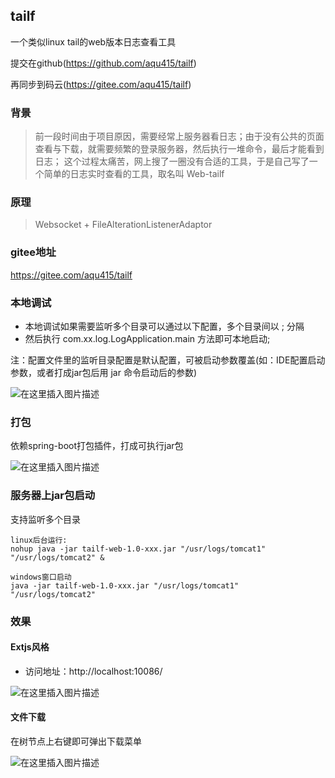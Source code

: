 ## tailf

一个类似linux tail的web版本日志查看工具

提交在github(https://github.com/aqu415/tailf)

再同步到码云(https://gitee.com/aqu415/tailf)

### 背景
> 前一段时间由于项目原因，需要经常上服务器看日志；由于没有公共的页面查看与下载，就需要频繁的登录服务器，然后执行一堆命令，最后才能看到日志；
> 这个过程太痛苦，网上搜了一圈没有合适的工具，于是自己写了一个简单的日志实时查看的工具，取名叫 Web-tailf

### 原理
> Websocket + FileAlterationListenerAdaptor

### gitee地址
https://gitee.com/aqu415/tailf

### 本地调试
+ 本地调试如果需要监听多个目录可以通过以下配置，多个目录间以 ; 分隔
+ 然后执行 com.xx.log.LogApplication.main 方法即可本地启动;

注：配置文件里的监听目录配置是默认配置，可被启动参数覆盖(如：IDE配置启动参数，或者打成jar包后用 jar 命令启动后的参数)

![在这里插入图片描述](https://img-blog.csdnimg.cn/20210320100926895.png?x-oss-process=image/watermark,type_ZmFuZ3poZW5naGVpdGk,shadow_10,text_aHR0cHM6Ly9ibG9nLmNzZG4ubmV0L0FxdTQxNQ==,size_16,color_FFFFFF,t_70)

### 打包
依赖spring-boot打包插件，打成可执行jar包

![在这里插入图片描述](https://img-blog.csdnimg.cn/20210312111021171.png?x-oss-process=image/watermark,type_ZmFuZ3poZW5naGVpdGk,shadow_10,text_aHR0cHM6Ly9ibG9nLmNzZG4ubmV0L0FxdTQxNQ==,size_16,color_FFFFFF,t_70)

### 服务器上jar包启动

支持监听多个目录
```
linux后台运行:
nohup java -jar tailf-web-1.0-xxx.jar "/usr/logs/tomcat1" "/usr/logs/tomcat2" &

windows窗口启动
java -jar tailf-web-1.0-xxx.jar "/usr/logs/tomcat1" "/usr/logs/tomcat2"
```

### 效果
#### Extjs风格
+  访问地址：http://localhost:10086/

![在这里插入图片描述](https://img-blog.csdnimg.cn/20210419145343483.gif)

#### 文件下载
在树节点上右键即可弹出下载菜单

![在这里插入图片描述](https://img-blog.csdnimg.cn/20210420114237971.gif)
